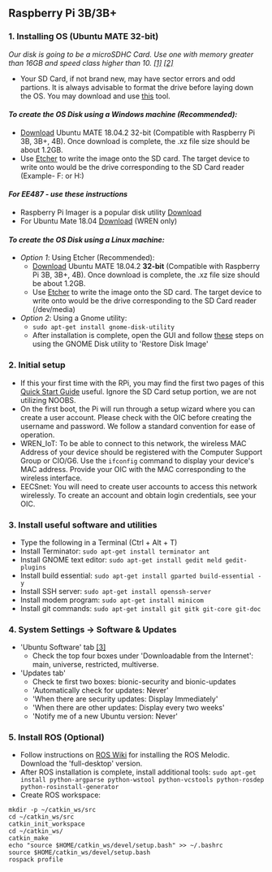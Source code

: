 ## Raspberry Pi 3B/3B+ 

### 1. Installing OS (Ubuntu MATE 32-bit)
 *Our disk is going to be a microSDHC Card. Use one with memory greater than 16GB and speed class higher than 10. [[1]](https://www.pidramble.com/wiki/benchmarks/microsd-cards) [[2]](https://www.youtube.com/watch?v=m5QXsKSwt-c)*
 - Your SD Card, if not brand new, may have sector errors and odd partions. It is always advisable to format the drive before laying down the OS. You may download and use [this](https://www.sdcard.org/downloads/formatter_4/) tool. 
 
#### *To create the OS Disk using a Windows machine (Recommended):*
 - [Download](https://releases.ubuntu-mate.org/bionic/armhf/ubuntu-mate-18.04.2-beta1-desktop-armhf+raspi-ext4.img.xz) Ubuntu MATE 18.04.2 32-bit (Compatible with Raspberry Pi 3B, 3B+, 4B). Once download is complete, the .xz file size should be about 1.2GB.
 - Use [Etcher](https://github.com/balena-io/etcher/releases/download/v1.5.109/balenaEtcher-Setup-1.5.109.exe) to write the image onto the SD card. The target device to write onto would be the drive corresponding to the SD Card reader (Example- F: or H:)

#### *For EE487 - use these instructions*
 - Raspberry Pi Imager is a popular disk utility [Download](https://www.raspberrypi.org/software/)
 - For Ubuntu Mate 18.04 [Download](https://usarmywestpoint.sharepoint.com/:f:/r/sites/eecs.cadet/Shared%20Documents/Courses/EE/EE487/RPi_Images?csf=1&web=1&e=HYEvGl) (WREN only)
  
#### *To create the OS Disk using a Linux machine:*
- *Option 1*: Using Etcher (Recommended):
  - [Download](https://releases.ubuntu-mate.org/bionic/armhf/ubuntu-mate-18.04.2-beta1-desktop-armhf+raspi-ext4.img.xz) Ubuntu MATE 18.04.2 __32-bit__ (Compatible with Raspberry Pi 3B, 3B+, 4B). Once download is complete, the .xz file size should be about 1.2GB.
  - Use [Etcher](https://github.com/balena-io/etcher/releases/download/v1.5.109/balena-etcher-electron-1.5.109-linux-x64.zip) to write the image onto the SD card. The target device to write onto would be the drive corresponding to the SD Card reader (/dev/media)
- *Option 2*: Using a Gnome utility:
  - `sudo apt-get install gnome-disk-utility`
  - After installation is complete, open the GUI and follow [these](https://www.youtube.com/watch?v=V_6GNyL6Dac) steps on using the GNOME Disk utility to 'Restore Disk Image'

### 2. Initial setup 
- If this your first time with the RPi, you may find the first two pages of this [Quick Start Guide](https://www.raspberrypi.org/qsg) useful. Ignore the SD Card setup portion, we are not utilizing NOOBS.
- On the first boot, the Pi will run through a setup wizard where you can create a user account. Please check with the OIC before creating the username and password. We follow a standard convention for ease of operation.
- WREN_IoT: To be able to connect to this network, the wireless MAC Address of your device should be registered with the Computer Support Group or CIO/G6. Use the `ifconfig` command to display your device's MAC address. Provide your OIC with the MAC corresponding to the wireless interface.
- EECSnet: You will need to create user accounts to access this network wirelessly. To create an account and obtain login credentials, see your OIC.

### 3. Install useful software and utilities
- Type the following in a Terminal (Ctrl + Alt + T)
 - Install Terminator: `sudo apt-get install terminator ant`
 - Install GNOME text editor: `sudo apt-get install gedit meld gedit-plugins`
 - Install build essential: `sudo apt-get install gparted build-essential -y`
 - Install SSH server: `sudo apt-get install openssh-server`
 - Install modem program: `sudo apt-get install minicom`
 - Install git commands: `sudo apt-get install git gitk git-core git-doc`
 
### 4. System Settings -> Software & Updates
- 'Ubuntu Software' tab [[3]](https://help.ubuntu.com/community/Repositories/Ubuntu)
  - Check the top four boxes under 'Downloadable from the Internet': main, universe, restricted, multiverse.
- 'Updates tab'
  - Check te first two boxes: bionic-security and bionic-updates
  - 'Automatically check for updates: Never'
  - 'When there are security updates: Display Immediately'
  - 'When there are other updates: Display every two weeks'
  - 'Notify me of a new Ubuntu version: Never'
 
### 5. Install ROS (Optional)
- Follow instructions on [ROS Wiki](http://wiki.ros.org/melodic/Installation/Ubuntu) for installing the ROS Melodic. Download the 'full-desktop' version.
- After ROS installation is complete, install additional tools: `sudo apt-get install python-argparse python-wstool python-vcstools python-rosdep python-rosinstall-generator`
- Create ROS workspace:
```
mkdir -p ~/catkin_ws/src
cd ~/catkin_ws/src
catkin_init_workspace
cd ~/catkin_ws/
catkin_make
echo "source $HOME/catkin_ws/devel/setup.bash" >> ~/.bashrc
source $HOME/catkin_ws/devel/setup.bash
rospack profile
```
